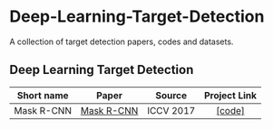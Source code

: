 # Deep-Learning-Target-Detection
A collection of target detection papers, codes and datasets.


## Deep Learning Target Detection
| Short name | Paper | Source | Project Link |
| :-----: | :-----: | :-----: | :-----: |
| Mask R-CNN | [Mask R-CNN](https://arxiv.org/pdf/1703.06870) | ICCV 2017 | [[code]](https://github.com/facebookresearch/Detectron) |
